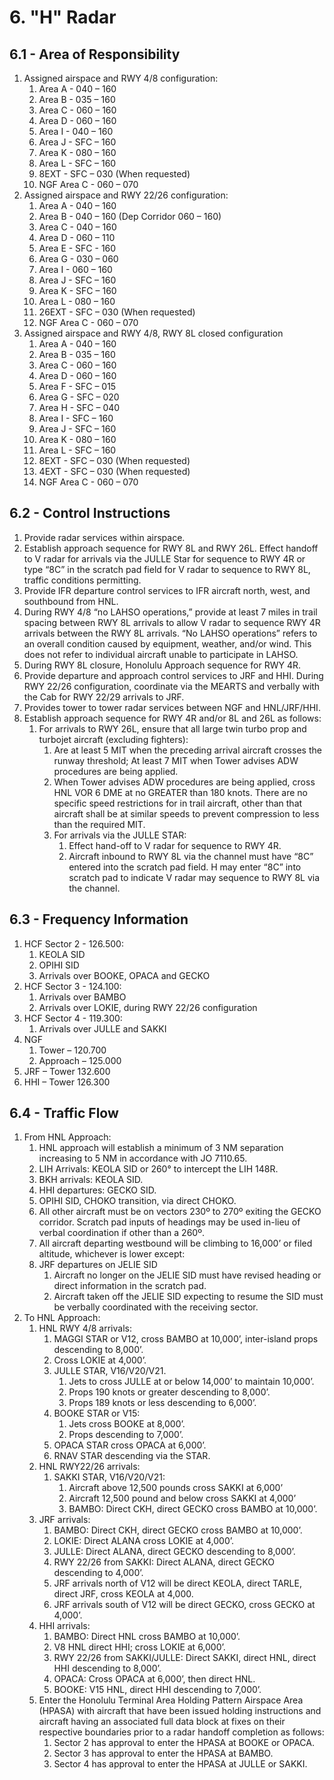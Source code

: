 # 6. "H" Radar

## 6.1 - Area of Responsibility

1. Assigned airspace and RWY 4/8 configuration:
   1. Area A - 040 – 160
   2. Area B - 035 – 160
   3. Area C - 060 – 160
   4. Area D - 060 – 160
   5. Area I - 040 – 160
   6. Area J - SFC – 160
   7. Area K - 080 – 160
   8. Area L - SFC – 160
   9. 8EXT - SFC – 030 (When requested)
   10. NGF Area C - 060 – 070
2. Assigned airspace and RWY 22/26 configuration:
    1. Area A - 040 – 160
    2. Area B - 040 – 160 (Dep Corridor 060 – 160)
    3. Area C - 040 – 160
    4. Area D - 060 – 110
    5. Area E - SFC - 160
    6. Area G - 030 – 060
    7. Area I - 060 – 160
    8. Area J - SFC – 160
    9. Area K - SFC – 160
    10. Area L - 080 – 160
    11. 26EXT - SFC – 030 (When requested)
    12. NGF Area C - 060 – 070
3. Assigned airspace and RWY 4/8, RWY 8L closed configuration
   1. Area A - 040 – 160
   2. Area B - 035 – 160
   3. Area C - 060 – 160
   4. Area D - 060 – 160
   5. Area F - SFC – 015
   6. Area G - SFC – 020
   7. Area H - SFC – 040
   8. Area I - SFC – 160
   9. Area J - SFC – 160
   10. Area K - 080 – 160
   11. Area L - SFC – 160
   12. 8EXT - SFC – 030 (When requested)
   13. 4EXT - SFC – 030 (When requested)
   14. NGF Area C - 060 – 070
  
## 6.2 - Control Instructions

1. Provide radar services within airspace.
2. Establish approach sequence for RWY 8L and RWY 26L. Effect handoff to V radar for arrivals via the JULLE Star for sequence to RWY 4R or type “8C” in the scratch pad field for V radar to sequence to RWY 8L, traffic conditions permitting.
3. Provide IFR departure control services to IFR aircraft north, west, and southbound from HNL.
4. During RWY 4/8 “no LAHSO operations,” provide at least 7 miles in trail spacing between RWY 8L arrivals to allow V radar to sequence RWY 4R arrivals between the RWY 8L arrivals. “No LAHSO operations” refers to an overall condition caused by equipment, weather, and/or wind. This does not refer to individual aircraft unable to participate in LAHSO.
5. During RWY 8L closure, Honolulu Approach sequence for RWY 4R.
6. Provide departure and approach control services to JRF and HHI. During RWY 22/26 configuration, coordinate via the MEARTS and verbally with the Cab for RWY 22/29 arrivals to JRF.
7. Provides tower to tower radar services between NGF and HNL/JRF/HHI.
8. Establish approach sequence for RWY 4R and/or 8L and 26L as follows:
   1. For arrivals to RWY 26L, ensure that all large twin turbo prop and turbojet aircraft (excluding fighters):
      1. Are at least 5 MIT when the preceding arrival aircraft crosses the runway threshold; At least 7 MIT when Tower advises ADW procedures are being applied.
      2. When Tower advises ADW procedures are being applied, cross HNL VOR 6 DME at no GREATER than 180 knots. There are no specific speed restrictions for in trail aircraft, other than that aircraft shall be at similar speeds to prevent compression to less than the required MIT.
      3. For arrivals via the JULLE STAR:
         1. Effect hand-off to V radar for sequence to RWY 4R.
         2. Aircraft inbound to RWY 8L via the channel must have “8C” entered into the scratch pad field. H may enter “8C” into scratch pad to indicate V radar may sequence to RWY 8L via the channel.

## 6.3 - Frequency Information

1. HCF Sector 2 - 126.500:
   1. KEOLA SID
   2. OPIHI SID
   3. Arrivals over BOOKE, OPACA and GECKO
2. HCF Sector 3 - 124.100:
   1. Arrivals over BAMBO
   2. Arrivals over LOKIE, during RWY 22/26 configuration
3. HCF Sector 4 - 119.300:
   1. Arrivals over JULLE and SAKKI
4. NGF
   1. Tower – 120.700
   2. Approach – 125.000
5. JRF – Tower 132.600
6. HHI – Tower 126.300

## 6.4 - Traffic Flow

1. From HNL Approach:
   1. HNL approach will establish a minimum of 3 NM separation increasing to 5 NM in accordance with JO 7110.65.
   2. LIH Arrivals: KEOLA SID or 260° to intercept the LIH 148R.
   3. BKH arrivals: KEOLA SID.
   4. HHI departures: GECKO SID.
   5. OPIHI SID, CHOKO transition, via direct CHOKO.
   6. All other aircraft must be on vectors 230º to 270º exiting the GECKO corridor. Scratch pad inputs of headings may be used in-lieu of verbal coordination if other than a 260º.
   7. All aircraft departing westbound will be climbing to 16,000’ or filed altitude, whichever is lower except:
   8. JRF departures on JELIE SID
      1. Aircraft no longer on the JELIE SID must have revised heading or direct information in the scratch pad.
      2. Aircraft taken off the JELIE SID expecting to resume the SID must be verbally coordinated with the receiving sector.
2. To HNL Approach:
   1. HNL RWY 4/8 arrivals:
      1. MAGGI STAR or V12, cross BAMBO at 10,000’, inter-island props descending to 8,000’.
      2. Cross LOKIE at 4,000’.
      3. JULLE STAR, V16/V20/V21.
         1. Jets to cross JULLE at or below 14,000’ to maintain 10,000’.
         2. Props 190 knots or greater descending to 8,000’.
         3. Props 189 knots or less descending to 6,000’.
      4. BOOKE STAR or V15:
         1. Jets cross BOOKE at 8,000’.
         2. Props descending to 7,000’.
      5. OPACA STAR cross OPACA at 6,000’.
      6. RNAV STAR descending via the STAR.
   2. HNL RWY22/26 arrivals:
      1. SAKKI STAR, V16/V20/V21:
         1. Aircraft above 12,500 pounds cross SAKKI at 6,000’
         2. Aircraft 12,500 pound and below cross SAKKI at 4,000’
         3. BAMBO: Direct CKH, direct GECKO cross BAMBO at 10,000’.
   3. JRF arrivals:
      1. BAMBO: Direct CKH, direct GECKO cross BAMBO at 10,000’.
      2. LOKIE: Direct ALANA cross LOKIE at 4,000’.
      3. JULLE: Direct ALANA, direct GECKO descending to 8,000’.
      4. RWY 22/26 from SAKKI: Direct ALANA, direct GECKO descending to 4,000’.
      5. JRF arrivals north of V12 will be direct KEOLA, direct TARLE, direct JRF, cross KEOLA at 4,000.
      6. JRF arrivals south of V12 will be direct GECKO, cross GECKO at 4,000’.
   4. HHI arrivals:
      1. BAMBO: Direct HNL cross BAMBO at 10,000’.
      2. V8 HNL direct HHI; cross LOKIE at 6,000’.
      3. RWY 22/26 from SAKKI/JULLE: Direct SAKKI, direct HNL, direct HHI descending to 8,000’.
      4. OPACA: Cross OPACA at 6,000’, then direct HNL.
      5. BOOKE: V15 HNL, direct HHI descending to 7,000’.
   5. Enter the Honolulu Terminal Area Holding Pattern Airspace Area (HPASA) with aircraft that have been issued holding instructions and aircraft having an associated full data block at fixes on their respective boundaries prior to a radar handoff completion as follows:
      1. Sector 2 has approval to enter the HPASA at BOOKE or OPACA.
      2. Sector 3 has approval to enter the HPASA at BAMBO.
      3. Sector 4 has approval to enter the HPASA at JULLE or SAKKI.
